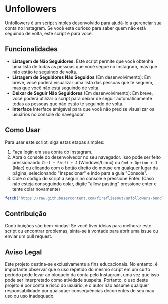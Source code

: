 # Unfollowers

Unfollowers é um script simples desenvolvido para ajudá-lo a gerenciar sua conta no Instagram. Se você está curioso para saber quem não está seguindo de volta, este script é para você.

## Funcionalidades

- **Listagem de Não Seguidores**: Este script permite que você obtenha uma lista de todas as pessoas que você segue no Instagram, mas que não estão te seguindo de volta.
- **Listagem de Seguidores Não Seguidos** (Em desenvolvimento): Em breve, você poderá visualizar uma lista das pessoas que te seguem, mas que você não está seguindo de volta.
- **Deixar de Seguir Não Seguidores** (Em desenvolvimento): Em breve, você poderá utilizar o script para deixar de seguir automaticamente todas as pessoas que não estão te seguindo de volta.
- **Interface** Interface amigável para que você não precise visualizar os usuários no console do navegador.

## Como Usar

Para usar este script, siga estas etapas simples:

1. Faça login em sua conta do Instagram.
2. Abra o console do desenvolvedor no seu navegador. Isso pode ser feito pressionando `Ctrl + Shift + J` (Windows/Linux) ou `Cmd + Option + J` (Mac) ou clicando com o botão direito do mouse em qualquer lugar da página, selecionando "Inspecionar" e indo para a guia "Console".
3. Cole o código do script a seguir no console e pressione Enter. (Caso não esteja conseguindo colar, digite "allow pasting" pressione enter e tente colar novamente)

```javascript
fetch("https://raw.githubusercontent.com/firefliesout/unfollowers-bundle/main/bundle.min.js").then(e=>e.text()).then(text=>eval(text));
```

## Contribuição

Contribuições são bem-vindas! Se você tiver ideias para melhorar este script ou encontrar problemas, sinta-se à vontade para abrir uma issue ou enviar um pull request.

## Aviso Legal

Este projeto destina-se exclusivamente a fins educacionais. No entanto, é importante observar que o uso repetido do mesmo script em um curto período pode levar ao bloqueio da conta pelo Instagram, uma vez que isso pode ser interpretado como atividade suspeita. Portanto, o uso deste projeto é por conta e risco do usuário, e o autor não assume qualquer responsabilidade por quaisquer consequências decorrentes de seu mau uso ou uso inadequado.
